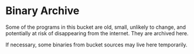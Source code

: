 # Binary Archive

Some of the programs in this bucket are old, small, unlikely to change, and potentially at risk of disappearing from the internet. They are archived here.

If necessary, some binaries from bucket sources may live here temporarily.

